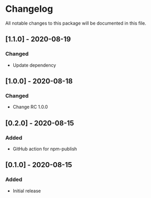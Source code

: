 # Changelog
All notable changes to this package will be documented in this file.

## [1.1.0] - 2020-08-19

### Changed

- Update dependency

## [1.0.0] - 2020-08-18

### Changed

- Change RC 1.0.0

## [0.2.0] - 2020-08-15

### Added

- GitHub action for npm-publish

## [0.1.0] - 2020-08-15

### Added

- Initial release
